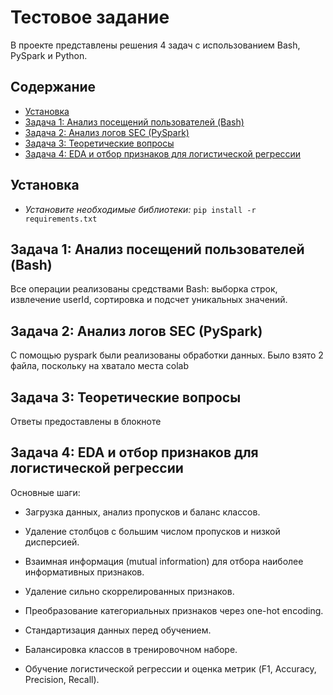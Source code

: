 # Тестовое задание
В проекте представлены решения 4 задач с использованием Bash, PySpark и Python.
## Содержание
* [Установка](#установка)  
* [Задача 1: Анализ посещений пользователей (Bash)](#задача-1-анализ-посещений-пользователей-bash)   
* [Задача 2: Анализ логов SEC (PySpark)](#задача-2-анализ-логов-sec-pyspark)  
* [Задача 3: Теоретические вопросы](#задача-3-теоретические-вопросы) 
* [Задача 4: EDA и отбор признаков для логистической регрессии](#задача-4-eda-и-отбор-признаков-для-логистической-регрессии) 

## Установка
* *Установите  необходимые  библиотеки:*  `pip install -r requirements.txt` 
## Задача 1: Анализ посещений пользователей (Bash)
Все операции реализованы средствами Bash: выборка строк, извлечение userId, сортировка и подсчет уникальных значений.

## Задача 2: Анализ логов SEC (PySpark)
С помощью pyspark были реализованы обработки данных.
Было взято 2 файла, поскольку на хватало места colab
## Задача 3: Теоретические вопросы
Ответы предоставлены в блокноте
## Задача 4: EDA и отбор признаков для логистической регрессии
Основные шаги:

* Загрузка данных, анализ пропусков и баланс классов.

* Удаление столбцов с большим числом пропусков и низкой дисперсией.

* Взаимная информация (mutual information) для отбора наиболее информативных признаков.

* Удаление сильно скоррелированных признаков.

* Преобразование категориальных признаков через one-hot encoding.

* Стандартизация данных перед обучением.

* Балансировка классов в тренировочном наборе.

* Обучение логистической регрессии и оценка метрик (F1, Accuracy, Precision, Recall).